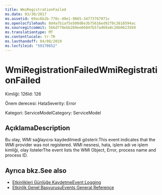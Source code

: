 ```yaml
---
title: WmiRegistrationFailed
ms.date: 03/30/2017
ms.assetid: 69ac6b2b-770c-49e1-9865-34773767971c
ms.openlocfilehash: 8d4a7b1af5e500d6e3b75616ed92f0c3618594ac
ms.sourcegitcommit: 5b6d778ebb269ee6684fb57ad69a8c28b06235b9
ms.translationtype: MT
ms.contentlocale: tr-TR
ms.lasthandoff: 04/08/2019
ms.locfileid: "59178652"
---
```

# <a name="wmiregistrationfailed"></a><span data-ttu-id="96476-102">WmiRegistrationFailed</span><span class="sxs-lookup"><span data-stu-id="96476-102">WmiRegistrationFailed</span></span>
<span data-ttu-id="96476-103">Kimliği: 126</span><span class="sxs-lookup"><span data-stu-id="96476-103">Id: 126</span></span>  
  
 <span data-ttu-id="96476-104">Önem derecesi: Hata</span><span class="sxs-lookup"><span data-stu-id="96476-104">Severity: Error</span></span>  
  
 <span data-ttu-id="96476-105">Kategori: ServiceModel</span><span class="sxs-lookup"><span data-stu-id="96476-105">Category: ServiceModel</span></span>  
  
## <a name="description"></a><span data-ttu-id="96476-106">Açıklama</span><span class="sxs-lookup"><span data-stu-id="96476-106">Description</span></span>  
 <span data-ttu-id="96476-107">Bu olay, WMI sağlayıcısı kaydedilmedi gösterir.</span><span class="sxs-lookup"><span data-stu-id="96476-107">This event indicates that the WMI provider was not registered.</span></span> <span data-ttu-id="96476-108">WMI nesnesi, hata, işlem adı ve işlem kimliği, olay listeler</span><span class="sxs-lookup"><span data-stu-id="96476-108">The event lists the WMI Object, Error, process name and process ID.</span></span>  
  
## <a name="see-also"></a><span data-ttu-id="96476-109">Ayrıca bkz.</span><span class="sxs-lookup"><span data-stu-id="96476-109">See also</span></span>

- [<span data-ttu-id="96476-110">Etkinlikleri Günlüğe Kaydetme</span><span class="sxs-lookup"><span data-stu-id="96476-110">Event Logging</span></span>](../../../../../docs/framework/wcf/diagnostics/event-logging/index.md)
- [<span data-ttu-id="96476-111">Etkinlik Genel Başvurusu</span><span class="sxs-lookup"><span data-stu-id="96476-111">Events General Reference</span></span>](../../../../../docs/framework/wcf/diagnostics/event-logging/events-general-reference.md)
